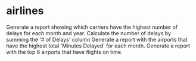 # airlines


Generate a report showing which carriers have the highest number of delays for each month and year. Calculate the number of delays by summing the '# of Delays' column
Generate a report with the airports that have the highest total 'Minutes Delayed' for each month.
Generate a report with the top 6 airports that have flights on time.
